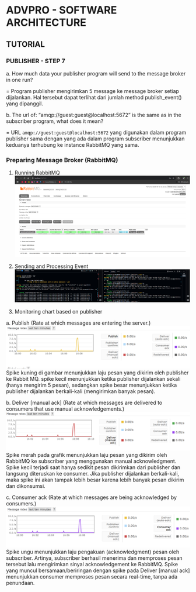 # ADVPRO - SOFTWARE ARCHITECTURE

## TUTORIAL
### PUBLISHER - STEP 7
a. How much data your publisher program will send to the message broker in one run?

= Program publisher mengirimkan 5 message ke message broker setiap dijalankan. Hal tersebut dapat terlihat dari jumlah method publish_event() yang dipanggil. 

b. The url of: “amqp://guest:guest@localhost:5672” is the same as in the subscriber program, what does it mean?

= URL `amqp://guest:guest@localhost:5672` yang digunakan dalam program publisher sama dengan yang ada dalam program subscriber menunjukkan keduanya terhubung ke instance RabbitMQ yang sama.

### Preparing Message Broker (RabbitMQ)
1. Running RabbitMQ
![Running and opening RabbitMQ](/image/run-rabbitmq.png)

2. Sending and Processing Event
![Sending and Processing Event](/image/sending-proccesing-event.png)

3. Monitoring chart based on publisher

a. Publish (Rate at which messages are entering the server.)
![Publish](/image/image.png)
Spike kuning di gambar menunjukkan laju pesan yang dikirim oleh publisher ke Rabbit MQ. spike kecil menunjukkan ketika publisher dijalankan sekali (hanya mengirim 5 pesan), sedangkan spike besar menunjukkan ketika publisher dijalankan berkali-kali (mengirimkan banyak pesan). 


b. Deliver [manual ack] (Rate at which messages are delivered to consumers that use manual acknowledgements.)
![Deliver (manual ack)](/image/image%20copy.png)
Spike merah pada grafik menunjukkan laju pesan yang dikirim oleh RabbitMQ ke subscriber yang menggunakan manual acknowledgment. Spike kecil terjadi saat hanya sedikit pesan dikirimkan dari publisher dan langsung diteruskan ke consumer. Jika publisher dijalankan berkali-kali, maka spike ini akan tampak lebih besar karena lebih banyak pesan dikirim dan dikonsumsi.


c. Consumer ack (Rate at which messages are being acknowledged by consumers.)
![Consumer ack](/image/image%20copy%202.png)
Spike ungu menunjukkan laju pengakuan (acknowledgment) pesan oleh subscriber. Artinya, subscriber berhasil menerima dan memproses pesan tersebut lalu mengirimkan sinyal acknowledgement ke RabbitMQ. Spike yang muncul bersamaan/beriringan dengan spike pada Deliver [manual ack] menunjukkan consumer memproses pesan secara real-time, tanpa ada penundaan.